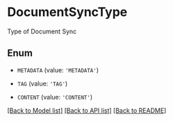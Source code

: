 # DocumentSyncType

Type of Document Sync

## Enum

* `METADATA` (value: `'METADATA'`)

* `TAG` (value: `'TAG'`)

* `CONTENT` (value: `'CONTENT'`)

[[Back to Model list]](../README.md#documentation-for-models) [[Back to API list]](../README.md#documentation-for-api-endpoints) [[Back to README]](../README.md)


